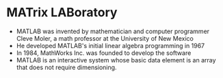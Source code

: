 # MATrix LABoratory

- MATLAB was invented by mathematician and computer programmer Cleve Moler, a math professor at the University of New Mexico
- He developed MATLAB's initial linear algebra programming in 1967
- In 1984, MathWorks Inc. was founded to develop the software
- MATLAB is an interactive system whose basic data element is an array that does not require dimensioning.
